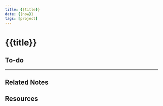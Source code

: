 ```yaml
---
title: {{title}}
date: {{now}}
tags: [project]
---
```


# {{title}}

## To-do

---

## Related Notes

## Resources
